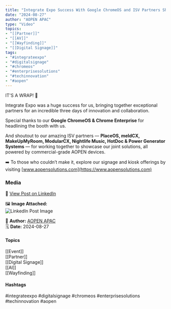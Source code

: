 ```yaml
---
title: "Integrate Expo Success With Google ChromeOS and ISV Partners Showcasing AOPEN Solutions"  
date: "2024-08-27"  
author: "AOPEN APAC"  
type: "Video"  
topics:  
- "[[Partner]]"  
- "[[AV]]"  
- "[[Wayfinding]]"  
- "[[Digital Signage]]"  
tags:  
- "#integrateexpo"  
- "#digitalsignage"  
- "#chromeos"  
- "#enterprisesolutions"  
- "#techinnovation"  
- "#aopen"  
---
```

IT'S A WRAP! 🎉

Integrate Expo was a huge success for us, bringing together exceptional partners for an incredible three days of innovation and collaboration.

Special thanks to our **Google ChromeOS & Chrome Enterprise** for headlining the booth with us.

And shoutout to our amazing ISV partners — **PlaceOS, meldCX, MakeUpMyRoom, ModularCX, Nightlife Music, HotDoc & Power Generator Systems** — for working together to showcase our joint solutions, all powered by commercial-grade AOPEN devices.

➡️ To those who couldn’t make it, explore our signage and kiosk offerings by visiting [www.aopensolutions.com](https://www.aopensolutions.com)

### Media

🔗 [View Post on LinkedIn](https://www.linkedin.com/feed/update/urn:li:activity:7234063001119535105)  
  
🖼 **Image Attached:**  
![LinkedIn Post Image](https://media.licdn.com/dms/image/v2/D5605AQGLYaZMQUtJgw/videocover-low/videocover-low/0/1724732639980?e=1742263200&v=beta&t=ahBJbHc8lMqWe8ymCRi-i3nfYpQLPrxWaz5JWYPuWQQ)  
  
👤 **Author:** [AOPEN APAC](https://www.linkedin.com/company/placeos/)  
🗓️ **Date:** 2024-08-27

#### Topics

[[Event]]  
[[Partner]]  
[[Digital Signage]]  
[[AI]]  
[[Wayfinding]]

#### Hashtags

#integrateexpo #digitalsignage #chromeos #enterprisesolutions #techinnovation #aopen